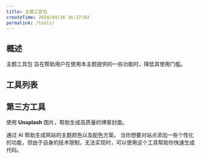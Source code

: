 ```yaml
---
title: 主题工具包
createTime: 2024/04/16 16:27:03
permalink: /tools/
---
```


## 概述

主题工具包 旨在帮助用户在使用本主题提供的一些功能时，降低其使用门槛。

## 工具列表

<LinkCard title="主题颜色配置工具" href="./custom-theme.md" icon="unjs:theme-colors" />

<LinkCard title="首页背景色板配置" href="./home-hero-tint-plate.md" icon="icon-park-outline:hand-painted-plate" />

<LinkCard title="caniuse 特性搜索" href="./caniuse.md" icon="fa-brands:css3" />

## 第三方工具

<LinkCard title="博客封面生成器" href="https://coverview.lruihao.cn/editor">

使用 **Unsplash** 图片，帮助生成高质量的博客封面。

</LinkCard>

<LinkCard title="aicolors.co - AI 配色方案生成器" href="https://aicolors.co/">
通过 AI 帮助生成网站的主题颜色以及配色方案。
</LinkCard>

<LinkCard title="bolt.new - AI 代码生成器" href="https://bolt.new/">
当你想要对站点添加一些个性化的功能，但由于自身的技术限制，无法实现时，可以使用这个工具帮助你快速生成代码。
</LinkCard>
